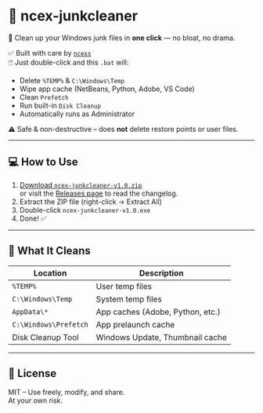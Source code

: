 # 🧹 ncex-junkcleaner

🧼 Clean up your Windows junk files in **one click** — no bloat, no drama.

✅ Built with care by [`ncexs`](https://github.com/ncexs)  
🖱️ Just double-click and this `.bat` will:
- Delete `%TEMP%` & `C:\Windows\Temp`
- Wipe app cache (NetBeans, Python, Adobe, VS Code)
- Clean `Prefetch`
- Run built-in `Disk Cleanup`
- Automatically runs as Administrator

⚠️ Safe & non-destructive – does **not** delete restore points or user files.

---

## 💻 How to Use

1. [Download `ncex-junkcleaner-v1.0.zip`](https://github.com/ncexs/ncex-junkcleaner/releases/download/v1.0/ncex-junkcleaner-v1.0.zip)  
   or visit the [Releases page](https://github.com/ncexs/ncex-junkcleaner/releases) to read the changelog.
2. Extract the ZIP file (right-click → Extract All)
3. Double-click `ncex-junkcleaner-v1.0.exe`
4. Done! ✅
   
---

## 🔐 What It Cleans

| Location                    | Description                       |
|----------------------------|-----------------------------------|
| `%TEMP%`                   | User temp files                   |
| `C:\Windows\Temp`          | System temp files                 |
| `AppData\*`                | App caches (Adobe, Python, etc.) |
| `C:\Windows\Prefetch`      | App prelaunch cache               |
| Disk Cleanup Tool          | Windows Update, Thumbnail cache  |

---

## 🤝 License

MIT – Use freely, modify, and share.  
At your own risk.
